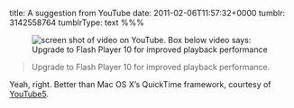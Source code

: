 title: A suggestion from YouTube
date: 2011-02-06T11:57:32+0000
tumblr: 3142558764
tumblrType: text
%%%

<figure class="tmblr-full" data-orig-height="440" data-orig-width="500"><img src="09b6166940239036c4e5281e010340f3d265513e.png" alt="screen shot of video on YouTube. Box below video says: Upgrade to Flash Player 10 for improved playback performance" data-orig-height="440" data-orig-width="500"></figure>

> Upgrade to Flash Player 10 for improved playback performance.

Yeah, right. Better than Mac OS X’s QuickTime framework, courtesy of [YouTube5][Y].

[Y]: http://www.verticalforest.com/youtube5-extension/
